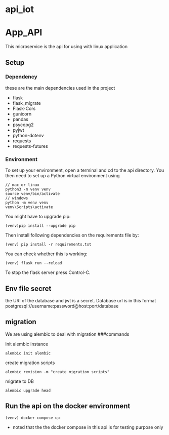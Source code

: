 # api_iot

# App_API
This microservice is the api for using with linux application

## Setup
### Dependency
these are the main dependencies used in the project
- flask 
- flask_migrate
- Flask-Cors
- gunicorn
- pandas
- psycopg2 
- pyjwt
- python-dotenv 
- requests 
- requests-futures


### Environment
To set up your environment, open a terminal and cd to the api directory. You then need to set up a Python virtual environment using
```
// mac or linux
python3 -m venv venv
source venv/bin/activate
// windows
python -m venv venv
venv\Scripts\activate
```
You might have to upgrade pip:
```
(venv)pip install --upgrade pip
```
Then install following dependencies on the requirements file by:
```
(venv) pip install -r requirements.txt
```
You can check whether this is working:
```
(venv) flask run --reload
```
To stop the flask server press Control-C.

## Env file secret 
the URI of the database and jwt is a secret.
Database url is in this format postgresql://username:password@host:port/database

## migration
We are using alembic to deal with migration
###commands

Init alembic instance
```
alembic init alembic
```

create migration scripts
```
alembic revision -m "create migration scripts"
```

migrate to DB
```
alembic upgrade head
```

## Run the api on the docker environment
```
(venv) docker-compose up
```
* noted that the the docker compose in this api is for testing purpose only

